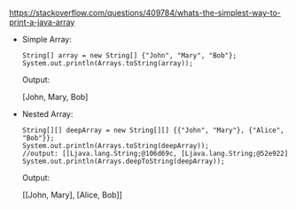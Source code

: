 https://stackoverflow.com/questions/409784/whats-the-simplest-way-to-print-a-java-array

- Simple Array:
    ```
    String[] array = new String[] {"John", "Mary", "Bob"};
    System.out.println(Arrays.toString(array));
    ```

    Output:

    [John, Mary, Bob]


- Nested Array:

    ```
    String[][] deepArray = new String[][] {{"John", "Mary"}, {"Alice", "Bob"}};
    System.out.println(Arrays.toString(deepArray));
    //output: [[Ljava.lang.String;@106d69c, [Ljava.lang.String;@52e922]
    System.out.println(Arrays.deepToString(deepArray));
    ```
    Output:

    [[John, Mary], [Alice, Bob]]